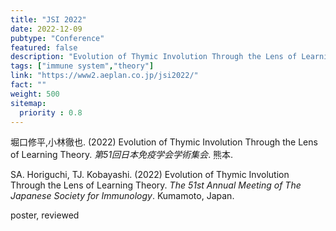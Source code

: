 ```yaml
---
title: "JSI 2022"
date: 2022-12-09
pubtype: "Conference"
featured: false
description: "Evolution of Thymic Involution Through the Lens of Learning Theory"
tags: ["immune system","theory"]
link: "https://www2.aeplan.co.jp/jsi2022/"
fact: ""
weight: 500
sitemap:
  priority : 0.8
---
```


堀口修平,小林徹也. (2022) Evolution of Thymic Involution Through the Lens of Learning Theory. _第51回日本免疫学会学術集会_. 熊本.

SA. Horiguchi, TJ. Kobayashi. (2022) Evolution of Thymic Involution Through the Lens of Learning Theory. _The 51st Annual Meeting of The Japanese Society for Immunology_. Kumamoto, Japan.

poster, reviewed
